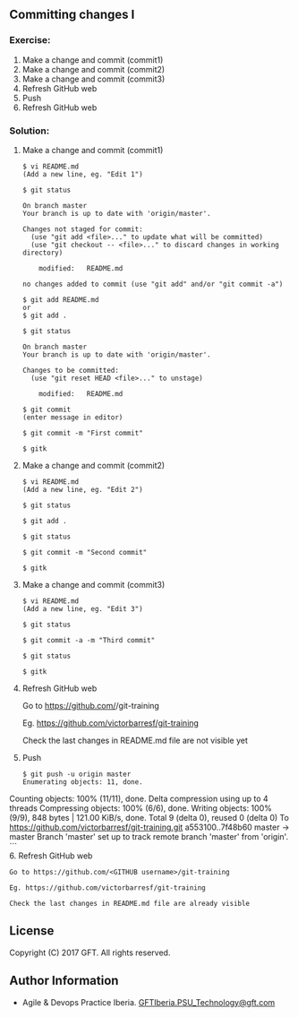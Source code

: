 ## Committing changes I

### Exercise:

1. Make a change and commit (commit1)
2. Make a change and commit (commit2)
3. Make a change and commit (commit3)
4. Refresh GitHub web
5. Push 
6. Refresh GitHub web

### Solution: 

 1. Make a change and commit (commit1)
 
    ```
    $ vi README.md
    (Add a new line, eg. "Edit 1")

    $ git status

    On branch master
    Your branch is up to date with 'origin/master'.

    Changes not staged for commit:
      (use "git add <file>..." to update what will be committed)
      (use "git checkout -- <file>..." to discard changes in working directory)

        modified:   README.md

    no changes added to commit (use "git add" and/or "git commit -a")

    $ git add README.md
    or
    $ git add .

    $ git status

    On branch master
    Your branch is up to date with 'origin/master'.

    Changes to be committed:
      (use "git reset HEAD <file>..." to unstage)

        modified:   README.md
		
    $ git commit		
    (enter message in editor)

    $ git commit -m "First commit"

    $ gitk
    ```
 
 2. Make a change and commit (commit2)

    ```` 
    $ vi README.md
    (Add a new line, eg. "Edit 2")
    
    $ git status
    
    $ git add .
    
    $ git status
    
    $ git commit -m "Second commit"
    
    $ gitk
    ````

 3. Make a change and commit (commit3)

    ````
    $ vi README.md
    (Add a new line, eg. "Edit 3")
    
    $ git status
    
    $ git commit -a -m "Third commit"
    
    $ git status
    
    $ gitk
    
    ````
    
 4. Refresh GitHub web
    
    Go to https://github.com/<GITHUB username>/git-training

    Eg. https://github.com/victorbarresf/git-training

    Check the last changes in README.md file are not visible yet  
      
        
 5. Push  

    ```
    $ git push -u origin master
    Enumerating objects: 11, done.
Counting objects: 100% (11/11), done.
Delta compression using up to 4 threads
Compressing objects: 100% (6/6), done.
Writing objects: 100% (9/9), 848 bytes | 121.00 KiB/s, done.
Total 9 (delta 0), reused 0 (delta 0)
To https://github.com/victorbarresf/git-training.git
   a553100..7f48b60  master -> master
Branch 'master' set up to track remote branch 'master' from 'origin'.
    ```  
 6. Refresh GitHub web

    Go to https://github.com/<GITHUB username>/git-training

    Eg. https://github.com/victorbarresf/git-training

    Check the last changes in README.md file are already visible  


## License
Copyright (C) 2017 GFT. All rights reserved.

## Author Information
* Agile & Devops Practice Iberia. GFTIberia.PSU_Technology@gft.com
